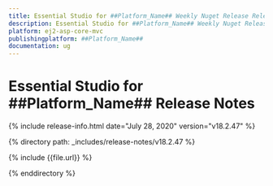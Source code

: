 ```yaml
---
title: Essential Studio for ##Platform_Name## Weekly Nuget Release Release Notes  
description: Essential Studio for ##Platform_Name## Weekly Nuget Release Release Notes  
platform: ej2-asp-core-mvc
publishingplatform: ##Platform_Name##
documentation: ug
---
```


# Essential Studio for  ##Platform_Name##  Release Notes  

{% include release-info.html date="July 28, 2020"   version="v18.2.47"  %} 

{% directory path: _includes/release-notes/v18.2.47 %}

{% include {{file.url}} %}

{% enddirectory %}
